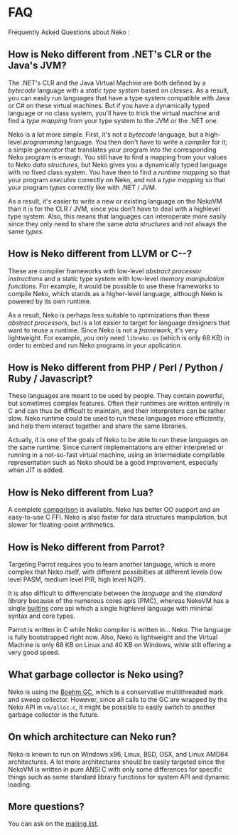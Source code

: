 # FAQ

Frequently Asked Questions about Neko :


## How is Neko different from .NET's CLR or the Java's JVM?

The .NET's CLR and the Java Virtual Machine are both defined by a *bytecode* language with a *static type system* based on *classes*. As a result, you can easily run languages that have a type system compatible with Java or C# on these virtual machines. But if you have a dynamically typed language or no class system, you'll have to trick the virtual machine and find a *type mapping* from your type system to the JVM or the .NET one.

Neko is a lot more simple. First, it's not a *bytecode* language, but a high-level *programming* language. You then don't have to write a *compiler* for it; a simple *generator* that translates your program into the corresponding Neko program is enough. You still have to find a mapping from your values to Neko *data structures*, but Neko gives you a dynamically typed language with no fixed class system. You have then to find a *runtime mapping* so that your program *executes* correctly on Neko, and not a *type mapping* so that your program *types* correctly like with .NET / JVM.

As a result, it's easier to write a new or existing language on the NekoVM than it is for the CLR / JVM, since you don't have to deal with a highlevel type system. Also, this means that languages can interoperate more easily since they only need to share the same *data structures* and not always the same *types*.

## How is Neko different from LLVM or C--?

These are compiler frameworks with low-level *abstract processor instructions* and a static type system with low-level *memory manipulation functions*. For example, it would be possible to use these frameworks to compile Neko, which stands as a higher-level language, although Neko is powered by its own runtime.

As a result, Neko is perhaps less suitable to optimizations than these *abstract processors*, but is a lot easier to target for language designers that want to reuse a runtime. Since Neko is not a *framework*, it's very lightweight. For example, you only need `libneko.so` (which is only 68 KB) in order to embed and run Neko programs in your application.

## How is Neko different from PHP / Perl / Python / Ruby / Javascript?

These languages are meant to be used by people. They contain powerful, but sometimes complex features. Often their runtimes are written entirely in C and can thus be difficult to maintain, and their interpreters can be rather slow. Neko runtime could be used to run these languages more efficiently, and help them interact together and share the same libraries.

Actually, it is one of the goals of Neko to be able to run these languages on the same runtime. Since current implementations are either interpreted or running in a not-so-fast virtual machine, using an intermediate compilable representation such as Neko should be a good improvement, especially when JIT is added.

## How is Neko different from Lua?

A complete [comparison](/lua) is available. Neko has better OO support and an easy-to-use C FFI. Neko is also faster for data structures manipulation, but slower for floating-point arithmetics.


## How is Neko different from Parrot?

Targeting Parrot requires you to learn another language, which is more complex that Neko itself, with different possibilties at different levels (low level PASM, medium level PIR, high level NQP).

It is also difficult to differenciate between the *language* and the *standard library* because of the numerous cores apis (PMC), whereas NekoVM has a single [builtins](/doc/view/builtins) core api which a single highlevel language with minimal syntax and core types.

Parrot is written in C while Neko compiler is written in... Neko. The language is fully bootstrapped right now. Also, Neko is lightweight and the Virtual Machine is only 68 KB on Linux and 40 KB on Windows, while still offering a very good speed.

## What garbage collector is Neko using?

Neko is using the [Boehm GC](http://www.hpl.hp.com/personal/Hans_Boehm/gc/), which is a conservative multithreaded mark and sweep collector. However, since all calls to the GC are wrapped by the Neko API in `vm/alloc.c`, it might be possible to easily switch to another garbage collector in the future.

## On which architecture can Neko run?

Neko is known to run on Windows x86, Linux, BSD, OSX, and Linux AMD64 architectures. A lot more architectures should be easily targeted since the NekoVM is written in pure ANSI C with only some differences for specific things such as some standard library functions for system API and dynamic loading.

## More questions?

You can ask on the [mailing list](/ml).
